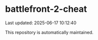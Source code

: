 # battlefront-2-cheat

Last updated: 2025-06-17 10:12:40

This repository is automatically maintained.
